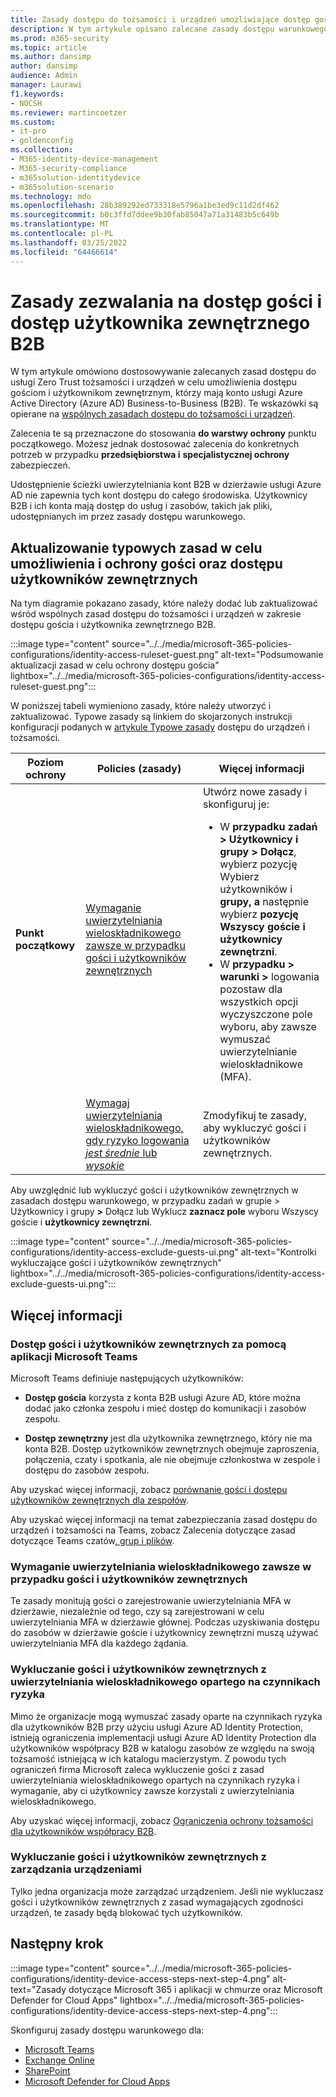 ```yaml
---
title: Zasady dostępu do tożsamości i urządzeń umożliwiające dostęp gościa i użytkownika zewnętrznego do usługi B2B — informacje Microsoft 365 dla firm | Microsoft Docs
description: W tym artykule opisano zalecane zasady dostępu warunkowego i powiązane zasady dotyczące ochrony dostępu gości i użytkowników zewnętrznych.
ms.prod: m365-security
ms.topic: article
ms.author: dansimp
author: dansimp
audience: Admin
manager: Laurawi
f1.keywords:
- NOCSH
ms.reviewer: martincoetzer
ms.custom:
- it-pro
- goldenconfig
ms.collection:
- M365-identity-device-management
- M365-security-compliance
- m365solution-identitydevice
- m365solution-scenario
ms.technology: mdo
ms.openlocfilehash: 28b389292ed733318e5796a1be3ed9c11d2df462
ms.sourcegitcommit: b0c3ffd7ddee9b30fab85047a71a31483b5c649b
ms.translationtype: MT
ms.contentlocale: pl-PL
ms.lasthandoff: 03/25/2022
ms.locfileid: "64466614"
---
```

# <a name="policies-for-allowing-guest-access-and-b2b-external-user-access"></a>Zasady zezwalania na dostęp gości i dostęp użytkownika zewnętrznego B2B

W tym artykule omówiono dostosowywanie zalecanych zasad dostępu do usługi Zero Trust tożsamości i urządzeń w celu umożliwienia dostępu gościom i użytkownikom zewnętrznym, którzy mają konto usługi Azure Active Directory (Azure AD) Business-to-Business (B2B). Te wskazówki są opierane na [wspólnych zasadach dostępu do tożsamości i urządzeń](identity-access-policies.md).

Zalecenia te są przeznaczone do stosowania **do warstwy ochrony** punktu początkowego. Możesz jednak dostosować zalecenia do konkretnych potrzeb w przypadku **przedsiębiorstwa i** **specjalistycznej ochrony** zabezpieczeń.

Udostępnienie ścieżki uwierzytelniania kont B2B w dzierżawie usługi Azure AD nie zapewnia tych kont dostępu do całego środowiska. Użytkownicy B2B i ich konta mają dostęp do usług i zasobów, takich jak pliki, udostępnianych im przez zasady dostępu warunkowego.

## <a name="updating-the-common-policies-to-allow-and-protect-guests-and-external-user-access"></a>Aktualizowanie typowych zasad w celu umożliwienia i ochrony gości oraz dostępu użytkowników zewnętrznych

Na tym diagramie pokazano zasady, które należy dodać lub zaktualizować wśród wspólnych zasad dostępu do tożsamości i urządzeń w zakresie dostępu gościa i użytkownika zewnętrznego B2B.

:::image type="content" source="../../media/microsoft-365-policies-configurations/identity-access-ruleset-guest.png" alt-text="Podsumowanie aktualizacji zasad w celu ochrony dostępu gościa" lightbox="../../media/microsoft-365-policies-configurations/identity-access-ruleset-guest.png":::

W poniższej tabeli wymieniono zasady, które należy utworzyć i zaktualizować. Typowe zasady są linkiem do skojarzonych instrukcji konfiguracji podanych w [artykule Typowe zasady](identity-access-policies.md) dostępu do urządzeń i tożsamości.

|Poziom ochrony|Policies (zasady)|Więcej informacji|
|---|---|---|
|**Punkt początkowy**|[Wymaganie uwierzytelniania wieloskładnikowego zawsze w przypadku gości i użytkowników zewnętrznych](identity-access-policies.md#require-mfa-based-on-sign-in-risk)|Utwórz nowe zasady i skonfiguruj je: <ul><li>W **przypadku zadań > Użytkownicy i grupy > Dołącz**, wybierz pozycję Wybierz użytkowników i **grupy, a** następnie wybierz **pozycję Wszyscy goście i użytkownicy zewnętrzni**.</li><li>W **przypadku > warunki >** logowania pozostaw dla wszystkich opcji wyczyszczone pole wyboru, aby zawsze wymuszać uwierzytelnianie wieloskładnikowe (MFA).</li></ul>|
||[Wymagaj uwierzytelniania wieloskładnikowego, gdy ryzyko logowania *jest średnie* lub *wysokie*](identity-access-policies.md#require-mfa-based-on-sign-in-risk)|Zmodyfikuj te zasady, aby wykluczyć gości i użytkowników zewnętrznych.|

Aby uwzględnić lub wykluczyć gości i użytkowników zewnętrznych w zasadach dostępu warunkowego, w przypadku zadań w grupie > Użytkownicy i grupy **>** Dołącz lub Wyklucz **zaznacz pole** wyboru Wszyscy goście i **użytkownicy zewnętrzni**.

:::image type="content" source="../../media/microsoft-365-policies-configurations/identity-access-exclude-guests-ui.png" alt-text="Kontrolki wykluczające gości i użytkowników zewnętrznych" lightbox="../../media/microsoft-365-policies-configurations/identity-access-exclude-guests-ui.png":::

## <a name="more-information"></a>Więcej informacji

### <a name="guests-and-external-user-access-with-microsoft-teams"></a>Dostęp gości i użytkowników zewnętrznych za pomocą aplikacji Microsoft Teams

Microsoft Teams definiuje następujących użytkowników:

- **Dostęp gościa** korzysta z konta B2B usługi Azure AD, które można dodać jako członka zespołu i mieć dostęp do komunikacji i zasobów zespołu.

- **Dostęp zewnętrzny** jest dla użytkownika zewnętrznego, który nie ma konta B2B. Dostęp użytkowników zewnętrznych obejmuje zaproszenia, połączenia, czaty i spotkania, ale nie obejmuje członkostwa w zespole i dostępu do zasobów zespołu.

Aby uzyskać więcej informacji, zobacz [porównanie gości i dostępu użytkowników zewnętrznych dla zespołów](/microsoftteams/communicate-with-users-from-other-organizations#compare-external-and-guest-access).

Aby uzyskać więcej informacji na temat zabezpieczania zasad dostępu do urządzeń i tożsamości na Teams, zobacz Zalecenia dotyczące zasad dotyczące Teams czatów[, grup i plików](teams-access-policies.md).

### <a name="require-mfa-always-for-guest-and-external-users"></a>Wymaganie uwierzytelniania wieloskładnikowego zawsze w przypadku gości i użytkowników zewnętrznych

Te zasady monitują gości o zarejestrowanie uwierzytelniania MFA w dzierżawie, niezależnie od tego, czy są zarejestrowani w celu uwierzytelniania MFA w dzierżawie głównej. Podczas uzyskiwania dostępu do zasobów w dzierżawie goście i użytkownicy zewnętrzni muszą używać uwierzytelniania MFA dla każdego żądania.

### <a name="excluding-guests-and-external-users-from-risk-based-mfa"></a>Wykluczanie gości i użytkowników zewnętrznych z uwierzytelniania wieloskładnikowego opartego na czynnikach ryzyka

Mimo że organizacje mogą wymuszać zasady oparte na czynnikach ryzyka dla użytkowników B2B przy użyciu usługi Azure AD Identity Protection, istnieją ograniczenia implementacji usługi Azure AD Identity Protection dla użytkowników współpracy B2B w katalogu zasobów ze względu na swoją tożsamość istniejącą w ich katalogu macierzystym. Z powodu tych ograniczeń firma Microsoft zaleca wykluczenie gości z zasad uwierzytelniania wieloskładnikowego opartych na czynnikach ryzyka i wymaganie, aby ci użytkownicy zawsze korzystali z uwierzytelniania wieloskładnikowego.

Aby uzyskać więcej informacji, zobacz [Ograniczenia ochrony tożsamości dla użytkowników współpracy B2B](/azure/active-directory/identity-protection/concept-identity-protection-b2b#limitations-of-identity-protection-for-b2b-collaboration-users).

### <a name="excluding-guests-and-external-users-from-device-management"></a>Wykluczanie gości i użytkowników zewnętrznych z zarządzania urządzeniami

Tylko jedna organizacja może zarządzać urządzeniem. Jeśli nie wykluczasz gości i użytkowników zewnętrznych z zasad wymagających zgodności urządzeń, te zasady będą blokować tych użytkowników.

## <a name="next-step"></a>Następny krok

:::image type="content" source="../../media/microsoft-365-policies-configurations/identity-device-access-steps-next-step-4.png" alt-text="Zasady dotyczące Microsoft 365 i aplikacji w chmurze oraz Microsoft Defender for Cloud Apps" lightbox="../../media/microsoft-365-policies-configurations/identity-device-access-steps-next-step-4.png":::

Skonfiguruj zasady dostępu warunkowego dla:

- [Microsoft Teams](teams-access-policies.md)
- [Exchange Online](secure-email-recommended-policies.md)
- [SharePoint](sharepoint-file-access-policies.md)
- [Microsoft Defender for Cloud Apps](mcas-saas-access-policies.md)
 
